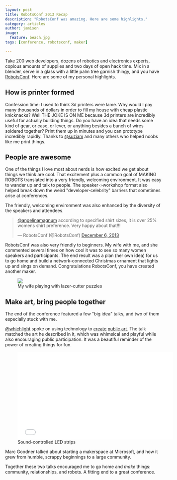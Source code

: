 ```yaml
---
layout: post
title: RobotsConf 2013 Recap
description: "RobotsConf was amazing. Here are some highlights."
category: articles
author: jamison
image:
  feature: beach.jpg
tags: [conference, robotsconf, maker]

---
```


Take 200 web developers, dozens of robotics and electronics experts, copious
amounts of supplies and two days of open hack time. Mix in a blender, serve in
a glass with a little palm tree garnish thingy, and you have
[RobotsConf](http://robotsconf.com/). Here are some of my personal highlights.

## How is printer formed
Confession time: I used to think 3d printers were lame. Why would I pay many
thousands of dollars in order to fill my house with cheap plastic knicknacks?
Well THE JOKE IS ON ME because 3d printers are incredibly useful for actually
building things. Do you have an idea that needs some kind of gear, or case, or
lever, or anything besides a bunch of wires soldered together? Print them up
in minutes and you can prototype incredibly rapidly. Thanks to
[@suziam](https://twitter.com/suziam) and many others who helped noobs like me
print things.

## People are awesome

One of the things I love most about nerds is how excited we get about things
we think are cool. That excitement plus a common goal of MAKING ROBOTS
translated into a very friendly, welcoming environment. It was easy to wander up
and talk to people. The speaker`->`workshop format also helped break down the
weird "developer-celebrity" barriers that sometimes arise at conferences.

The friendly, welcoming environment was also enhanced by the diversity of the
speakers and attendees.

<blockquote class="twitter-tweet" lang="en"><p><a href="https://twitter.com/angelinamagnum">@angelinamagnum</a> according to specified shirt sizes, it is over 25% womens shirt preference. Very happy about that!!!</p>&mdash; RobotsConf (@RobotsConf) <a href="https://twitter.com/RobotsConf/statuses/408980441228533761">December 6, 2013</a></blockquote>
<script async src="//platform.twitter.com/widgets.js" charset="utf-8"></script>

RobotsConf was also very friendly to beginners. My wife with me, and she
commented several times on how cool it was to see so many women speakers and
participants. The end result was a plan (her own idea) for us to go home and
build a network-connected Christmas ornament that lights up and sings on
demand. Congratulations RobotsConf, you have created another maker.

<figure>
  <img src="http://i.imgur.com/C4xSCLO.jpg">
  <figcaption>My wife playing with lazer-cutter puzzles</figcaption>
</figure>


## Make art, bring people together

The end of the conference featured a few "big idea" talks, and two of them
especially stuck with me.

[@whichlight](https://twitter.com/whichlight) spoke on using technology to
[create public art](http://whichlight.github.io/robotsconf-talk/#/). The talk
matched the art he described in it, which was whimsical and playful while also
encouraging public participation. It was a beautiful reminder of the power
of creating things for fun.

<figure>
  <iframe src="//player.vimeo.com/video/55485869" width="500" height="281" frameborder="0" webkitallowfullscreen mozallowfullscreen allowfullscreen></iframe>
  <figcaption>Sound-controlled LED strips</figcaption>
</figure>


Marc Goodner talked about starting a makerspace at
Microsoft, and how it grew from humble, scrappy beginnings to a large
community.

Together these two talks encouraged me to go home and *make* things: community,
relationships, and robots. A fitting end to a great conference.
